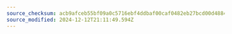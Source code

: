 ```yaml
---
source_checksum: acb9afceb55bf09a0c5716ebf4ddbaf00caf0482eb27bcd00d48848b52b20f47
source_modified: 2024-12-12T21:11:49.594Z
---
```


